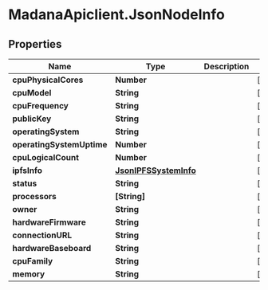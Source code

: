 # MadanaApiclient.JsonNodeInfo

## Properties

Name | Type | Description | Notes
------------ | ------------- | ------------- | -------------
**cpuPhysicalCores** | **Number** |  | [optional] 
**cpuModel** | **String** |  | [optional] 
**cpuFrequency** | **String** |  | [optional] 
**publicKey** | **String** |  | [optional] 
**operatingSystem** | **String** |  | [optional] 
**operatingSystemUptime** | **Number** |  | [optional] 
**cpuLogicalCount** | **Number** |  | [optional] 
**ipfsInfo** | [**JsonIPFSSystemInfo**](JsonIPFSSystemInfo.md) |  | [optional] 
**status** | **String** |  | [optional] 
**processors** | **[String]** |  | [optional] 
**owner** | **String** |  | [optional] 
**hardwareFirmware** | **String** |  | [optional] 
**connectionURL** | **String** |  | [optional] 
**hardwareBaseboard** | **String** |  | [optional] 
**cpuFamily** | **String** |  | [optional] 
**memory** | **String** |  | [optional] 


